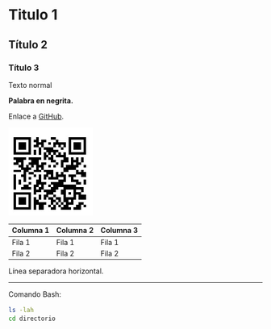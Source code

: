 # Titulo 1

## Título 2

### Título 3

Texto normal

**Palabra en negrita.**

Enlace a [GitHub](https://github.com/).

![Código QR del Proyecto](qr-proyecto.jpg "Proyecto Redes")

| Columna 1 | Columna 2 | Columna 3 |
|-----------|-----------|-----------|
| Fila 1     | Fila 1     | Fila 1     |
| Fila 2     | Fila 2     | Fila 2     |

Línea separadora horizontal.

---

Comando Bash:

```bash
ls -lah
cd directorio
